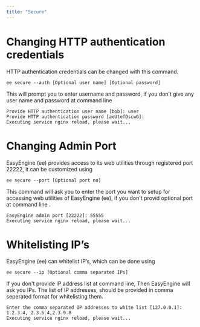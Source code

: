 ```yaml
---
title: "Secure"
---
```


# Changing HTTP authentication credentials

HTTP authentication credentials can be changed with this command.

	ee secure --auth [Optional user name] [Optional password]

This will prompt you to enter username and password, if you don’t give any user name and password at command line

	Provide HTTP authentication user name [bob]: user
	Provide HTTP authentication password [aeUtefDscwG]:
	Executing service nginx reload, please wait...

# Changing Admin Port

EasyEngine (ee) provides access to its web utilities through registered port 22222, it can be customized using

	ee secure --port [Optional port no]

This command will ask you to enter the port you want to setup for accessing web utilities of EasyEngine (ee), if you don't provid optional port at command line .

	EasyEngine admin port [22222]: 55555
	Executing service nginx reload, please wait...

# Whitelisting IP’s

EasyEngine (ee) can whitelist IP’s, which can be done using

	ee secure --ip [Optional comma separated IPs]

If you don't provide IP address list at command line, Then EasyEngine will ask you IPs. The list of IP addresses, should be provided in comma seperated format for whitelisting them. 

	Enter the comma separated IP addresses to white list [127.0.0.1]: 1.2.3.4, 2.3.6.4,2.3.9.8
	Executing service nginx reload, please wait...


